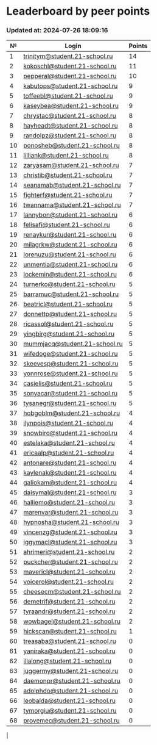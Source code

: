 # Leaderboard by peer points

### Updated at: 2024-07-26 18:09:16

| № | Login | Points |
|---|-------|--------|
|1|trinitym@student.21-school.ru|14|
|2|kokoschl@student.21-school.ru|11|
|3|pepperal@student.21-school.ru|10|
|4|kabutops@student.21-school.ru|9|
|5|toffeebl@student.21-school.ru|9|
|6|kaseybea@student.21-school.ru|9|
|7|chrystac@student.21-school.ru|8|
|8|hayheadt@student.21-school.ru|8|
|9|randolpz@student.21-school.ru|8|
|10|ponosheb@student.21-school.ru|8|
|11|lilliank@student.21-school.ru|8|
|12|zaryasam@student.21-school.ru|7|
|13|christib@student.21-school.ru|7|
|14|seanamab@student.21-school.ru|7|
|15|fighterf@student.21-school.ru|7|
|16|twannama@student.21-school.ru|7|
|17|lannybon@student.21-school.ru|6|
|18|felisafi@student.21-school.ru|6|
|19|renaykur@student.21-school.ru|6|
|20|milagrkw@student.21-school.ru|6|
|21|lorenuzu@student.21-school.ru|6|
|22|unmentia@student.21-school.ru|6|
|23|lockemin@student.21-school.ru|6|
|24|turnerko@student.21-school.ru|5|
|25|barramuc@student.21-school.ru|5|
|26|beatricl@student.21-school.ru|5|
|27|donnettp@student.21-school.ru|5|
|28|ricassol@student.21-school.ru|5|
|29|yingbirg@student.21-school.ru|5|
|30|mummjacq@student.21-school.ru|5|
|31|wifedoge@student.21-school.ru|5|
|32|skeevesp@student.21-school.ru|5|
|33|yonnrose@student.21-school.ru|5|
|34|casielis@student.21-school.ru|5|
|35|sonyacar@student.21-school.ru|5|
|36|tysanegr@student.21-school.ru|5|
|37|hobgoblm@student.21-school.ru|4|
|38|ilynpois@student.21-school.ru|4|
|39|snowbiro@student.21-school.ru|4|
|40|estelaka@student.21-school.ru|4|
|41|ericaalp@student.21-school.ru|4|
|42|antonare@student.21-school.ru|4|
|43|kaylenak@student.21-school.ru|4|
|44|galiokam@student.21-school.ru|4|
|45|daisymal@student.21-school.ru|3|
|46|halliemo@student.21-school.ru|3|
|47|marenvar@student.21-school.ru|3|
|48|hypnosha@student.21-school.ru|3|
|49|vincenzg@student.21-school.ru|3|
|50|iggymacl@student.21-school.ru|3|
|51|ahrimeri@student.21-school.ru|2|
|52|puckcher@student.21-school.ru|2|
|53|mavericl@student.21-school.ru|2|
|54|voicerol@student.21-school.ru|2|
|55|cheesecm@student.21-school.ru|2|
|56|demetrif@student.21-school.ru|2|
|57|tyraandr@student.21-school.ru|2|
|58|wowbagel@student.21-school.ru|2|
|59|hickscan@student.21-school.ru|1|
|60|treasaba@student.21-school.ru|0|
|61|yaniraka@student.21-school.ru|0|
|62|illalong@student.21-school.ru|0|
|63|juggermy@student.21-school.ru|0|
|64|daemonpr@student.21-school.ru|0|
|65|adolphdo@student.21-school.ru|0|
|66|leobalda@student.21-school.ru|0|
|67|tymorgiu@student.21-school.ru|0|
|68|provemec@student.21-school.ru|0|
|
